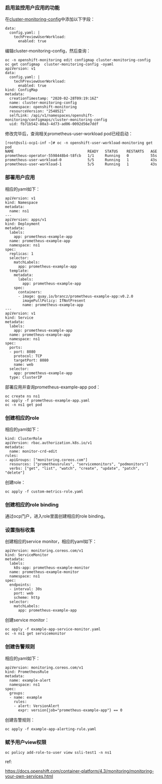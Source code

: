 ### 启用监控用户应用的功能

在[cluster-monitoring-config](https://docs.openshift.com/container-platform/4.3/monitoring/cluster_monitoring/configuring-the-monitoring-stack.html#configuring-the-monitoring-stack)中添加以下字段：

```
data:
  config.yaml: |
    techPreviewUserWorkload:
      enabled: true
```

编辑cluster-monitoring-config，然后查询：

```
oc -n openshift-monitoring edit configmap cluster-monitoring-config
oc get configmap  cluster-monitoring-config -oyaml
apiVersion: v1
data:
  config.yaml: |
    techPreviewUserWorkload:
      enabled: true
kind: ConfigMap
metadata:
  creationTimestamp: "2020-02-28T09:19:16Z"
  name: cluster-monitoring-config
  namespace: openshift-monitoring
  resourceVersion: "2548521"
  selfLink: /api/v1/namespaces/openshift-monitoring/configmaps/cluster-monitoring-config
  uid: fb71b542-80a3-4d73-ad06-0092d56e7ddf
```

修改完毕后，查询相关prometheus-user-workload pod已经启动：

```
[root@ssli-ocp1-inf ~]# oc -n openshift-user-workload-monitoring get pod
NAME                                  READY   STATUS    RESTARTS   AGE
prometheus-operator-5598448b4-t8fcb   1/1     Running   0          55s
prometheus-user-workload-0            5/5     Running   1          43s
prometheus-user-workload-1            5/5     Running   1          43s
```

### 部署用户应用

相应的yaml如下：

```
apiVersion: v1
kind: Namespace
metadata:
  name: ns1
---
apiVersion: apps/v1
kind: Deployment
metadata:
  labels:
    app: prometheus-example-app
  name: prometheus-example-app
  namespace: ns1
spec:
  replicas: 1
  selector:
    matchLabels:
      app: prometheus-example-app
  template:
    metadata:
      labels:
        app: prometheus-example-app
    spec:
      containers:
      - image: quay.io/brancz/prometheus-example-app:v0.2.0
        imagePullPolicy: IfNotPresent
        name: prometheus-example-app
---
apiVersion: v1
kind: Service
metadata:
  labels:
    app: prometheus-example-app
  name: prometheus-example-app
  namespace: ns1
spec:
  ports:
  - port: 8080
    protocol: TCP
    targetPort: 8080
    name: web
  selector:
    app: prometheus-example-app
  type: ClusterIP
```

部署应用并查询prometheus-example-app pod：

```
oc create ns ns1
oc apply -f prometheus-example-app.yaml
oc -n ns1 get pod
```

### 创建相应的role

相应的yaml如下：

```
kind: ClusterRole
apiVersion: rbac.authorization.k8s.io/v1
metadata:
  name: monitor-crd-edit
rules:
- apiGroups: ["monitoring.coreos.com"]
  resources: ["prometheusrules", "servicemonitors", "podmonitors"]
  verbs: ["get", "list", "watch", "create", "update", "patch", "delete"]
```

创建role：

```
oc apply -f custom-metrics-role.yaml
```

### 创建相应的role binding

通过ocp门户，进入role里面创建相应的role binding。

### 设置指标收集

创建相应的service monitor，相应的yaml如下：

```
apiVersion: monitoring.coreos.com/v1
kind: ServiceMonitor
metadata:
  labels:
    k8s-app: prometheus-example-monitor
  name: prometheus-example-monitor
  namespace: ns1
spec:
  endpoints:
  - interval: 30s
    port: web
    scheme: http
  selector:
    matchLabels:
      app: prometheus-example-app
```

创建service monitor：

```
oc apply -f example-app-service-monitor.yaml
oc -n ns1 get servicemonitor
```

### 创建告警规则

相应的yaml如下：

```
apiVersion: monitoring.coreos.com/v1
kind: PrometheusRule
metadata:
  name: example-alert
  namespace: ns1
spec:
  groups:
  - name: example
    rules:
    - alert: VersionAlert
      expr: version{job="prometheus-example-app"} == 0
```

创建告警规则：

```
oc apply -f example-app-alerting-rule.yaml
```

### 赋予用户view权限


```
oc policy add-role-to-user view ssli-test1 -n ns1
```

ref:

https://docs.openshift.com/container-platform/4.3/monitoring/monitoring-your-own-services.html
